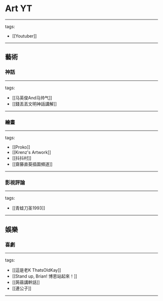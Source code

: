 # Art YT

---
tags:
  - [[Youtuber]]
---

## 藝術
### 神話
---
tags:
  - [[马英俊And马帅气]]
  - [[錢丟丟文明神話講解]]
---

### 繪畫
---
tags:
  - [[Proko]]
  - [[Krenz's Artwork]]
  - [[抖抖村]]
  - [[齋藤直葵插圖頻道]]
---

### 影視評論
---
tags:
  - [[青蛙刀圣1993]]
---

## 娛樂

### 喜劇
---
tags:
  - [[這是老K ThatsOldKay]]
  - [[Stand up, Brian! 博恩站起來！]]
  - [[蒟蒻講幹話]]
  - [[連公子]]
---
